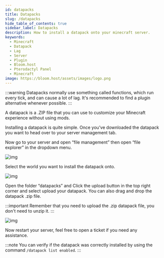 ```yaml
---
id: datapacks
title: Datapacks
slug: /datapacks
hide_table_of_contents: true
sidebar_label: Datapacks
description: How to install a datapack onto your minecraft server.
keywords:
  - Minecraft
  - Datapack
  - Lag
  - Server
  - Plugin
  - Bloom.host
  - Pterodactyl Panel
  - Minecraft
image: https://bloom.host/assets/images/logo.png
---
```


:::warning
Datapacks normally use something called functions, which run every tick, and can cause a lot of lag. It's recommended to find a plugin alternative whenever possible.
:::

A datapack is a .ZIP file that you can use to customize your Minecraft experience without using mods.

Installing a datapack is quite simple. Once you’ve downloaded the datapack you want to head over to your server management tab.

Now go to your server and open “file management” then open “file explorer” in the dropdown menu.

![img](/imgs/running_a_server/datapacks/1.png)

Select the world you want to install the datapack onto.

![img](/imgs/running_a_server/datapacks/2.png)

Open the folder “datapacks” and Click the upload button in the top right corner and select upload your datapack. You can also drag and drop the datapack .zip file.

:::important
Remember that you need to upload the .zip datapack file, you don't need to unzip it.
:::

![img](/imgs/running_a_server/datapacks/3.png)

Now restart your server, feel free to open a ticket if you need any assistance.

:::note
You can verify if the datapack was correctly installed by using the command `/datapack list enabled`.
:::
